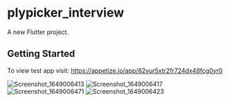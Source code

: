 # plypicker_interview

A new Flutter project.

## Getting Started

To view test app visit: https://appetize.io/app/82vur5xtr2fr724dx48fcg0yr0

![Screenshot_1649006413](https://user-images.githubusercontent.com/77057934/161440043-7771d61e-d563-47f0-a965-33bd7bbad235.png) ![Screenshot_1649006417](https://user-images.githubusercontent.com/77057934/161440069-f9fb9808-edf5-4daf-aa09-e1e50ada1b5d.png)
![Screenshot_1649006471](https://user-images.githubusercontent.com/77057934/161440073-3d98ad19-8235-493e-ab39-8bc706796383.png) ![Screenshot_1649006423](https://user-images.githubusercontent.com/77057934/161440074-ab5a273d-29b4-4bde-98c4-5c66ae0c5219.png)

